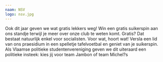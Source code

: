 ```yaml
---
naam: NSV
logo: nsv.jpg
---
```

Ook dit jaar geven we wat gratis lekkers weg! Win een gratis suikerspin aan ons standje terwijl je meer over onze club te weten komt.
Gratis? Dat bestaat natuurlijk enkel voor socialisten. Voor wat, hoort wat! Versla een lid van ons praesidium in een spelletje tafelvoetbal en geniet van je suikerspin. Als Vlaamse politieke studentenvereniging geven we dit uiteraard een politieke insteek: kies jij voor team Jambon of team Michel?s